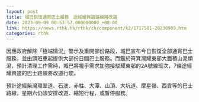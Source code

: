 ```yaml
---
layout: post
title: 城巴恢復通宵巴士服務　途經耀興道路線將改道
date: 2023-09-09 00:53:57.000000000 +08:00
link: https://news.rthk.hk/rthk/ch/component/k2/1717501-20230909.htm
categories: rthk
---
```


因應政府解除「極端情況」警示及重開部份路段，城巴宣布今日恢復全部通宵巴士服務，並由頭班車起提供大部份日間巴士服務。而鑑於筲箕灣耀東邨大面積山泥傾瀉，預計清理工作需時，城巴將視乎需求加強接駁耀東邨的2A號線班次，7條途經耀興道的巴士路線將改道行駛。 

預計途經柴灣環翠道、石澳、赤柱、大潭、山頂、大坑道、摩星嶺、西貢等的巴士路線，星期六仍須安排改道、縮短行程，或暫停服務。
